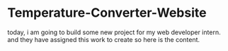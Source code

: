 # Temperature-Converter-Website
today, i am going to build some new project for my web developer intern. and they have assigned this work to create so here is the content. 
